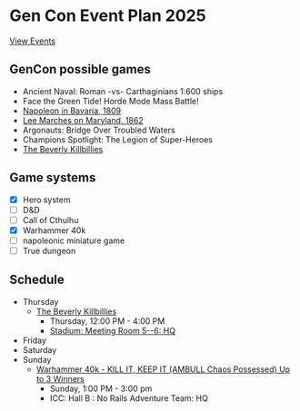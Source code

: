 # Gen Con Event Plan 2025

[View Events](https://www.gencon.com/events?c=indy2025)

## GenCon possible games
- Ancient Naval: Roman -vs- Carthaginians 1:600 ships
- Face the Green Tide! Horde Mode Mass Battle!
- [Napoleon in Bavaria, 1809](https://www.gencon.com/event_finder?search=%22Napoleon+in+Bavaria,+1809%22)
- [Lee Marches on Maryland, 1862](https://www.gencon.com/event_finder?c=indy2025&search=%22Lee%20Marches%20on%20Maryland%2C%201862%22)
- Argonauts: Bridge Over Troubled Waters
- Champions Spotlight: The Legion of Super-Heroes
- [The Beverly Killbillies](https://www.gencon.com/event_finder?search=The+Beverly+Killbillies&game=Hero+System&game=Hogwarts)

## Game systems
- [x] Hero system
- [ ] D&D
- [ ] Call of Cthulhu
- [x] Warhammer 40k
- [ ] napoleonic miniature game
- [ ] True dungeon

## Schedule
- Thursday
    - [The Beverly Killbillies](https://www.gencon.com/events/274773)
        - Thursday, 12:00 PM - 4:00 PM
        - [Stadium: Meeting Room 5--6: HQ](https://www.gencon.com/map?c=26&f=0&lg=5.361328125&lt=74.23587806874866&s=1262&z=5)
- Friday
- Saturday
- Sunday
    - [Warhammer 40k - KILL IT, KEEP IT (AMBULL Chaos Possessed) Up to 3 Winners](https://www.gencon.com/events/285437)
        - Sunday, 1:00 PM - 3:00 pm 
        - ICC: Hall B : No Rails Adventure Team: HQ

